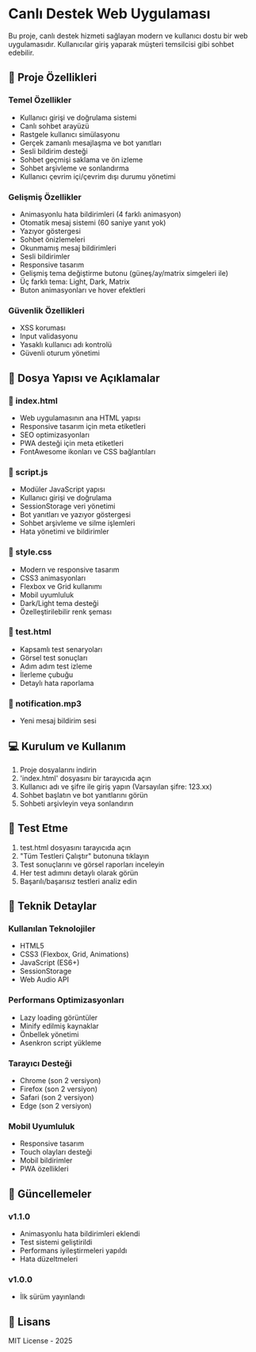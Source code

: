 # Canlı Destek Web Uygulaması

Bu proje, canlı destek hizmeti sağlayan modern ve kullanıcı dostu bir web uygulamasıdır. Kullanıcılar giriş yaparak müşteri temsilcisi gibi sohbet edebilir.

## 🔹 Proje Özellikleri

### Temel Özellikler
- Kullanıcı girişi ve doğrulama sistemi
- Canlı sohbet arayüzü
- Rastgele kullanıcı simülasyonu
- Gerçek zamanlı mesajlaşma ve bot yanıtları
- Sesli bildirim desteği
- Sohbet geçmişi saklama ve ön izleme
- Sohbet arşivleme ve sonlandırma
- Kullanıcı çevrim içi/çevrim dışı durumu yönetimi

### Gelişmiş Özellikler
- Animasyonlu hata bildirimleri (4 farklı animasyon)
- Otomatik mesaj sistemi (60 saniye yanıt yok)
- Yazıyor göstergesi
- Sohbet önizlemeleri
- Okunmamış mesaj bildirimleri
- Sesli bildirimler
- Responsive tasarım
- Gelişmiş tema değiştirme butonu (güneş/ay/matrix simgeleri ile)
- Üç farklı tema: Light, Dark, Matrix
- Buton animasyonları ve hover efektleri

### Güvenlik Özellikleri
- XSS koruması
- Input validasyonu
- Yasaklı kullanıcı adı kontrolü
- Güvenli oturum yönetimi

## 📁 Dosya Yapısı ve Açıklamalar

### 📌 index.html
- Web uygulamasının ana HTML yapısı
- Responsive tasarım için meta etiketleri
- SEO optimizasyonları
- PWA desteği için meta etiketleri
- FontAwesome ikonları ve CSS bağlantıları

### 📌 script.js
- Modüler JavaScript yapısı
- Kullanıcı girişi ve doğrulama
- SessionStorage veri yönetimi
- Bot yanıtları ve yazıyor göstergesi
- Sohbet arşivleme ve silme işlemleri
- Hata yönetimi ve bildirimler

### 📌 style.css
- Modern ve responsive tasarım
- CSS3 animasyonları
- Flexbox ve Grid kullanımı
- Mobil uyumluluk
- Dark/Light tema desteği
- Özelleştirilebilir renk şeması

### 📌 test.html
- Kapsamlı test senaryoları
- Görsel test sonuçları
- Adım adım test izleme
- İlerleme çubuğu
- Detaylı hata raporlama

### 📌 notification.mp3
- Yeni mesaj bildirim sesi

## 💻 Kurulum ve Kullanım

1. Proje dosyalarını indirin
2. 'index.html' dosyasını bir tarayıcıda açın
3. Kullanıcı adı ve şifre ile giriş yapın (Varsayılan şifre: 123.xx)
4. Sohbet başlatın ve bot yanıtlarını görün
5. Sohbeti arşivleyin veya sonlandırın

## 🔧 Test Etme

1. test.html dosyasını tarayıcıda açın
2. "Tüm Testleri Çalıştır" butonuna tıklayın
3. Test sonuçlarını ve görsel raporları inceleyin
4. Her test adımını detaylı olarak görün
5. Başarılı/başarısız testleri analiz edin

## 📌 Teknik Detaylar

### Kullanılan Teknolojiler
- HTML5
- CSS3 (Flexbox, Grid, Animations)
- JavaScript (ES6+)
- SessionStorage
- Web Audio API

### Performans Optimizasyonları
- Lazy loading görüntüler
- Minify edilmiş kaynaklar
- Önbellek yönetimi
- Asenkron script yükleme

### Tarayıcı Desteği
- Chrome (son 2 versiyon)
- Firefox (son 2 versiyon)
- Safari (son 2 versiyon)
- Edge (son 2 versiyon)

### Mobil Uyumluluk
- Responsive tasarım
- Touch olayları desteği
- Mobil bildirimler
- PWA özellikleri

## 🔄 Güncellemeler

### v1.1.0
- Animasyonlu hata bildirimleri eklendi
- Test sistemi geliştirildi
- Performans iyileştirmeleri yapıldı
- Hata düzeltmeleri

### v1.0.0
- İlk sürüm yayınlandı

## 📝 Lisans
MIT License - 2025
